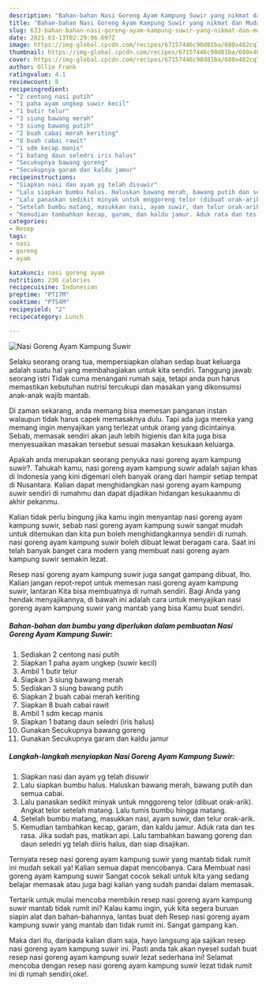 ```yaml
---
description: "Bahan-bahan Nasi Goreng Ayam Kampung Suwir yang nikmat dan Mudah Dibuat"
title: "Bahan-bahan Nasi Goreng Ayam Kampung Suwir yang nikmat dan Mudah Dibuat"
slug: 633-bahan-bahan-nasi-goreng-ayam-kampung-suwir-yang-nikmat-dan-mudah-dibuat
date: 2021-03-13T02:29:06.697Z
image: https://img-global.cpcdn.com/recipes/67157446c90d81ba/680x482cq70/nasi-goreng-ayam-kampung-suwir-foto-resep-utama.jpg
thumbnail: https://img-global.cpcdn.com/recipes/67157446c90d81ba/680x482cq70/nasi-goreng-ayam-kampung-suwir-foto-resep-utama.jpg
cover: https://img-global.cpcdn.com/recipes/67157446c90d81ba/680x482cq70/nasi-goreng-ayam-kampung-suwir-foto-resep-utama.jpg
author: Ollie Frank
ratingvalue: 4.1
reviewcount: 8
recipeingredient:
- "2 centong nasi putih"
- "1 paha ayam ungkep suwir kecil"
- "1 butir telur"
- "3 siung bawang merah"
- "3 siung bawang putih"
- "2 buah cabai merah keriting"
- "8 buah cabai rawit"
- "1 sdm kecap manis"
- "1 batang daun seledri iris halus"
- "Secukupnya bawang goreng"
- "Secukupnya garam dan kaldu jamur"
recipeinstructions:
- "Siapkan nasi dan ayam yg telah disuwir"
- "Lalu siapkan bumbu halus. Haluskan bawang merah, bawang putih dan semua cabai."
- "Lalu panaskan sedikit minyak untuk mnggoreng telor (dibuat orak-arik). Angkat telor setelah matang. Lalu tumis bumbu hingga matang."
- "Setelah bumbu matang, masukkan nasi, ayam suwir, dan telur orak-arik."
- "Kemudian tambahkan kecap, garam, dan kaldu jamur. Aduk rata dan tes rasa. Jika sudah pas, matikan api. Lalu tambahkan bawang goreng dan daun seledri yg telah diiris halus, dan siap disajikan."
categories:
- Resep
tags:
- nasi
- goreng
- ayam

katakunci: nasi goreng ayam 
nutrition: 230 calories
recipecuisine: Indonesian
preptime: "PT17M"
cooktime: "PT54M"
recipeyield: "2"
recipecategory: Lunch

---
```



![Nasi Goreng Ayam Kampung Suwir](https://img-global.cpcdn.com/recipes/67157446c90d81ba/680x482cq70/nasi-goreng-ayam-kampung-suwir-foto-resep-utama.jpg)

Selaku seorang orang tua, mempersiapkan olahan sedap buat keluarga adalah suatu hal yang membahagiakan untuk kita sendiri. Tanggung jawab seorang istri Tidak cuma menangani rumah saja, tetapi anda pun harus memastikan kebutuhan nutrisi tercukupi dan masakan yang dikonsumsi anak-anak wajib mantab.

Di zaman  sekarang, anda memang bisa memesan panganan instan walaupun tidak harus capek memasaknya dulu. Tapi ada juga mereka yang memang ingin menyajikan yang terlezat untuk orang yang dicintainya. Sebab, memasak sendiri akan jauh lebih higienis dan kita juga bisa menyesuaikan masakan tersebut sesuai masakan kesukaan keluarga. 



Apakah anda merupakan seorang penyuka nasi goreng ayam kampung suwir?. Tahukah kamu, nasi goreng ayam kampung suwir adalah sajian khas di Indonesia yang kini digemari oleh banyak orang dari hampir setiap tempat di Nusantara. Kalian dapat menghidangkan nasi goreng ayam kampung suwir sendiri di rumahmu dan dapat dijadikan hidangan kesukaanmu di akhir pekanmu.

Kalian tidak perlu bingung jika kamu ingin menyantap nasi goreng ayam kampung suwir, sebab nasi goreng ayam kampung suwir sangat mudah untuk ditemukan dan kita pun boleh menghidangkannya sendiri di rumah. nasi goreng ayam kampung suwir boleh dibuat lewat beragam cara. Saat ini telah banyak banget cara modern yang membuat nasi goreng ayam kampung suwir semakin lezat.

Resep nasi goreng ayam kampung suwir juga sangat gampang dibuat, lho. Kalian jangan repot-repot untuk memesan nasi goreng ayam kampung suwir, lantaran Kita bisa membuatnya di rumah sendiri. Bagi Anda yang hendak menyajikannya, di bawah ini adalah cara untuk menyajikan nasi goreng ayam kampung suwir yang mantab yang bisa Kamu buat sendiri.

<!--inarticleads1-->

##### Bahan-bahan dan bumbu yang diperlukan dalam pembuatan Nasi Goreng Ayam Kampung Suwir:

1. Sediakan 2 centong nasi putih
1. Siapkan 1 paha ayam ungkep (suwir kecil)
1. Ambil 1 butir telur
1. Siapkan 3 siung bawang merah
1. Sediakan 3 siung bawang putih
1. Siapkan 2 buah cabai merah keriting
1. Siapkan 8 buah cabai rawit
1. Ambil 1 sdm kecap manis
1. Siapkan 1 batang daun seledri (iris halus)
1. Gunakan Secukupnya bawang goreng
1. Gunakan Secukupnya garam dan kaldu jamur




<!--inarticleads2-->

##### Langkah-langkah menyiapkan Nasi Goreng Ayam Kampung Suwir:

1. Siapkan nasi dan ayam yg telah disuwir
1. Lalu siapkan bumbu halus. Haluskan bawang merah, bawang putih dan semua cabai.
1. Lalu panaskan sedikit minyak untuk mnggoreng telor (dibuat orak-arik). Angkat telor setelah matang. Lalu tumis bumbu hingga matang.
1. Setelah bumbu matang, masukkan nasi, ayam suwir, dan telur orak-arik.
1. Kemudian tambahkan kecap, garam, dan kaldu jamur. Aduk rata dan tes rasa. Jika sudah pas, matikan api. Lalu tambahkan bawang goreng dan daun seledri yg telah diiris halus, dan siap disajikan.




Ternyata resep nasi goreng ayam kampung suwir yang mantab tidak rumit ini mudah sekali ya! Kalian semua dapat mencobanya. Cara Membuat nasi goreng ayam kampung suwir Sangat cocok sekali untuk kita yang sedang belajar memasak atau juga bagi kalian yang sudah pandai dalam memasak.

Tertarik untuk mulai mencoba membikin resep nasi goreng ayam kampung suwir mantab tidak rumit ini? Kalau kamu ingin, yuk kita segera buruan siapin alat dan bahan-bahannya, lantas buat deh Resep nasi goreng ayam kampung suwir yang mantab dan tidak rumit ini. Sangat gampang kan. 

Maka dari itu, daripada kalian diam saja, hayo langsung aja sajikan resep nasi goreng ayam kampung suwir ini. Pasti anda tak akan nyesel sudah buat resep nasi goreng ayam kampung suwir lezat sederhana ini! Selamat mencoba dengan resep nasi goreng ayam kampung suwir lezat tidak rumit ini di rumah sendiri,oke!.

